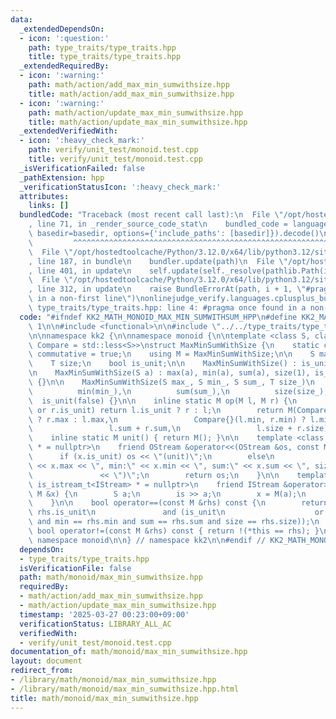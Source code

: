 ```yaml
---
data:
  _extendedDependsOn:
  - icon: ':question:'
    path: type_traits/type_traits.hpp
    title: type_traits/type_traits.hpp
  _extendedRequiredBy:
  - icon: ':warning:'
    path: math/action/add_max_min_sumwithsize.hpp
    title: math/action/add_max_min_sumwithsize.hpp
  - icon: ':warning:'
    path: math/action/update_max_min_sumwithsize.hpp
    title: math/action/update_max_min_sumwithsize.hpp
  _extendedVerifiedWith:
  - icon: ':heavy_check_mark:'
    path: verify/unit_test/monoid.test.cpp
    title: verify/unit_test/monoid.test.cpp
  _isVerificationFailed: false
  _pathExtension: hpp
  _verificationStatusIcon: ':heavy_check_mark:'
  attributes:
    links: []
  bundledCode: "Traceback (most recent call last):\n  File \"/opt/hostedtoolcache/Python/3.12.0/x64/lib/python3.12/site-packages/onlinejudge_verify/documentation/build.py\"\
    , line 71, in _render_source_code_stat\n    bundled_code = language.bundle(stat.path,\
    \ basedir=basedir, options={'include_paths': [basedir]}).decode()\n          \
    \         ^^^^^^^^^^^^^^^^^^^^^^^^^^^^^^^^^^^^^^^^^^^^^^^^^^^^^^^^^^^^^^^^^^^^^^^^^^^^^^^^^\n\
    \  File \"/opt/hostedtoolcache/Python/3.12.0/x64/lib/python3.12/site-packages/onlinejudge_verify/languages/cplusplus.py\"\
    , line 187, in bundle\n    bundler.update(path)\n  File \"/opt/hostedtoolcache/Python/3.12.0/x64/lib/python3.12/site-packages/onlinejudge_verify/languages/cplusplus_bundle.py\"\
    , line 401, in update\n    self.update(self._resolve(pathlib.Path(included), included_from=path))\n\
    \  File \"/opt/hostedtoolcache/Python/3.12.0/x64/lib/python3.12/site-packages/onlinejudge_verify/languages/cplusplus_bundle.py\"\
    , line 312, in update\n    raise BundleErrorAt(path, i + 1, \"#pragma once found\
    \ in a non-first line\")\nonlinejudge_verify.languages.cplusplus_bundle.BundleErrorAt:\
    \ type_traits/type_traits.hpp: line 4: #pragma once found in a non-first line\n"
  code: "#ifndef KK2_MATH_MONOID_MAX_MIN_SUMWITHSUM_HPP\n#define KK2_MATH_MONOID_MAX_MIN_SUMWITHSUM_HPP\
    \ 1\n\n#include <functional>\n\n#include \"../../type_traits/type_traits.hpp\"\
    \n\nnamespace kk2 {\n\nnamespace monoid {\n\ntemplate <class S, class T, class\
    \ Compare = std::less<S>>\nstruct MaxMinSumWithSize {\n    static constexpr bool\
    \ commutative = true;\n    using M = MaxMinSumWithSize;\n\n    S max, min, sum;\n\
    \    T size;\n    bool is_unit;\n\n    MaxMinSumWithSize() : is_unit(true) {}\n\
    \n    MaxMinSumWithSize(S a) : max(a), min(a), sum(a), size(1), is_unit(false)\
    \ {}\n\n    MaxMinSumWithSize(S max_, S min_, S sum_, T size_)\n        : max(max_),\n\
    \          min(min_),\n          sum(sum_),\n          size(size_),\n        \
    \  is_unit(false) {}\n\n    inline static M op(M l, M r) {\n        if (l.is_unit\
    \ or r.is_unit) return l.is_unit ? r : l;\n        return M(Compare{}(l.max, r.max)\
    \ ? r.max : l.max,\n                 Compare{}(l.min, r.min) ? l.min : r.min,\n\
    \                 l.sum + r.sum,\n                 l.size + r.size);\n    }\n\n\
    \    inline static M unit() { return M(); }\n\n    template <class OStream, is_ostream_t<OStream>\
    \ * = nullptr>\n    friend OStream &operator<<(OStream &os, const M &x) {\n  \
    \      if (x.is_unit) os << \"(unit)\";\n        else\n            os << \"(max:\"\
    \ << x.max << \", min:\" << x.min << \", sum:\" << x.sum << \", size:\" << x.size\n\
    \               << \")\";\n        return os;\n    }\n\n    template <class IStream,\
    \ is_istream_t<IStream> * = nullptr>\n    friend IStream &operator>>(IStream &is,\
    \ M &x) {\n        S a;\n        is >> a;\n        x = M(a);\n        return is;\n\
    \    }\n\n    bool operator==(const M &rhs) const {\n        return is_unit ==\
    \ rhs.is_unit\n               and (is_unit\n                    or (max == rhs.max\
    \ and min == rhs.min and sum == rhs.sum and size == rhs.size));\n    }\n\n   \
    \ bool operator!=(const M &rhs) const { return !(*this == rhs); }\n};\n\n} //\
    \ namespace monoid\n\n} // namespace kk2\n\n#endif // KK2_MATH_MONOID_MAX_MIN_SUMWITHSUM_HPP\n"
  dependsOn:
  - type_traits/type_traits.hpp
  isVerificationFile: false
  path: math/monoid/max_min_sumwithsize.hpp
  requiredBy:
  - math/action/add_max_min_sumwithsize.hpp
  - math/action/update_max_min_sumwithsize.hpp
  timestamp: '2025-03-27 00:23:00+09:00'
  verificationStatus: LIBRARY_ALL_AC
  verifiedWith:
  - verify/unit_test/monoid.test.cpp
documentation_of: math/monoid/max_min_sumwithsize.hpp
layout: document
redirect_from:
- /library/math/monoid/max_min_sumwithsize.hpp
- /library/math/monoid/max_min_sumwithsize.hpp.html
title: math/monoid/max_min_sumwithsize.hpp
---
```

